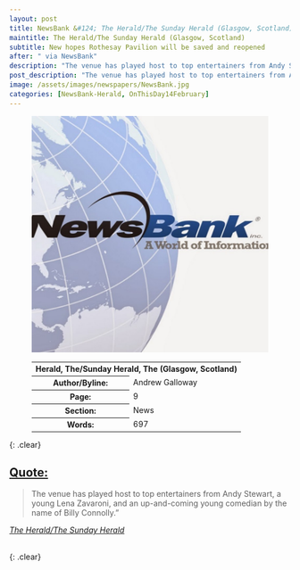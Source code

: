 ```yaml
---
layout: post
title: NewsBank &#124; The Herald/The Sunday Herald (Glasgow, Scotland) &#124; 14 February 2023
maintitle: The Herald/The Sunday Herald (Glasgow, Scotland)
subtitle: New hopes Rothesay Pavilion will be saved and reopened
after: " via NewsBank"
description: "The venue has played host to top entertainers from Andy Stewart, a young Lena Zavaroni, and an up-and-coming young comedian by the name of Billy Connolly."
post_description: "The venue has played host to top entertainers from Andy Stewart, a young Lena Zavaroni, and an up-and-coming young comedian by the name of Billy Connolly."
image: /assets/images/newspapers/NewsBank.jpg
categories: [NewsBank-Herald, OnThisDay14February]
---
```


<figure class="fig1">
<img src="/assets/images/newspapers/NewsBank.jpg" class="full-width"/>
</figure>

<figure class="fig2">
<table>
<tr>
<th colspan="2">Herald, The/Sunday Herald, The (Glasgow, Scotland)</th>
</tr>
<tr>
<th>Author/Byline:</th><td>Andrew Galloway</td>
</tr>
<tr>
<th>Page:</th><td>9</td>
</tr>
<tr>
<th>Section:</th><td>News</td>
</tr>
<tr>
<th>Words:</th><td>697</td>
</tr>
</table>
</figure>

{: .clear}

<h2 id="quote"><a href="#quote">Quote:</a></h2>
<blockquote>
<p>The venue has played host to top entertainers from Andy Stewart, a young Lena Zavaroni, and an up-and-coming young comedian by the name of Billy Connolly.”</p></blockquote>
<cite><a class="external-link" href="https://infoweb.newsbank.com/apps/news/openurl?ctx_ver=z39.88-2004&rft_id=info%3Asid/infoweb.newsbank.com&svc_dat=UKNB&req_dat=55CA6C602C984FD8A3DCC6AF6BF4AE70&rft_val_format=info%3Aofi/fmt%3Akev%3Amtx%3Actx&rft_dat=document_id%3Anews%252F18FAD419C80F6290">The Herald/The Sunday Herald</a></cite>

<br />{: .clear}

